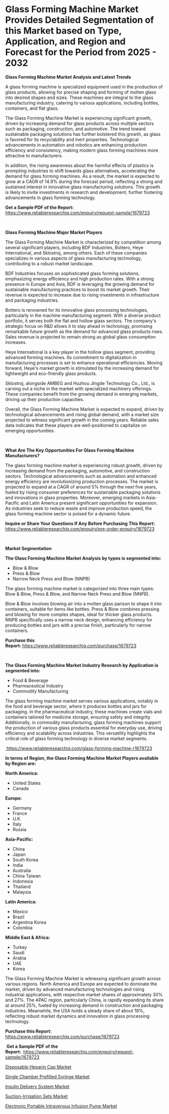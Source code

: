 <p><h1>Glass Forming Machine Market Provides Detailed Segmentation of this Market based on Type, Application, and Region and Forecast for the Period from 2025 - 2032</h1></p><p><strong>Glass Forming Machine Market Analysis and Latest Trends</strong></p>
<p><p>A glass forming machine is specialized equipment used in the production of glass products, allowing for precise shaping and forming of molten glass into desired shapes and sizes. These machines are integral to the glass manufacturing industry, catering to various applications, including bottles, containers, and flat glass. </p><p>The Glass Forming Machine Market is experiencing significant growth, driven by increasing demand for glass products across multiple sectors such as packaging, construction, and automotive. The trend toward sustainable packaging solutions has further bolstered this growth, as glass is favored for its recyclability and inert properties. Technological advancements in automation and robotics are enhancing production efficiency and consistency, making modern glass forming machines more attractive to manufacturers. </p><p>In addition, the rising awareness about the harmful effects of plastics is prompting industries to shift towards glass alternatives, accelerating the demand for glass forming machines. As a result, the market is expected to grow at a CAGR of 14.9% during the forecast period, reflecting a strong and sustained interest in innovative glass manufacturing solutions. This growth is likely to invite investments in research and development, further fostering advancements in glass forming technology.</p></p>
<p><strong>Get a Sample PDF of the Report:&nbsp;</strong> <a href="https://www.reliableresearchiq.com/enquiry/request-sample/1679723?utm_campaign=904&utm_medium=2&utm_source=Github&utm_content=ia&utm_term=25032025&utm_id=glass-forming-machine">https://www.reliableresearchiq.com/enquiry/request-sample/1679723</a></p>
<p>&nbsp;</p>
<p><strong>Glass Forming Machine Major Market Players</strong></p>
<p><p>The Glass Forming Machine Market is characterized by competition among several significant players, including BDF Industries, Bottero, Heye International, and Sklostroj, among others. Each of these companies specializes in various aspects of glass manufacturing technology, contributing to a robust market landscape.</p><p>BDF Industries focuses on sophisticated glass forming solutions, emphasizing energy efficiency and high production rates. With a strong presence in Europe and Asia, BDF is leveraging the growing demand for sustainable manufacturing practices to boost its market growth. Their revenue is expected to increase due to rising investments in infrastructure and packaging industries.</p><p>Bottero is renowned for its innovative glass processing technologies, particularly in the machine manufacturing segment. With a diverse product portfolio, it serves both the flat and hollow glass sectors. The company's strategic focus on R&D allows it to stay ahead in technology, promising remarkable future growth as the demand for advanced glass products rises. Sales revenue is projected to remain strong as global glass consumption increases.</p><p>Heye International is a key player in the hollow glass segment, providing advanced forming machines. Its commitment to digitalization in manufacturing processes is set to enhance operational efficiencies. Moving forward, Heye's market growth is stimulated by the increasing demand for lightweight and eco-friendly glass products.</p><p>Sklostroj, alongside AMBEG and Huzhou Jingde Technology Co., Ltd., is carving out a niche in the market with specialized machinery offerings. These companies benefit from the growing demand in emerging markets, driving up their production capacities.</p><p>Overall, the Glass Forming Machine Market is expected to expand, driven by technological advancements and rising global demand, with a market size projected to witness significant growth in the coming years. Reliable sales data indicates that these players are well-positioned to capitalize on emerging opportunities.</p></p>
<p>&nbsp;</p>
<p><strong>What Are The Key Opportunities For Glass Forming Machine Manufacturers?</strong></p>
<p><p>The glass forming machine market is experiencing robust growth, driven by increasing demand from the packaging, automotive, and construction sectors. Technological advancements such as automation and enhanced energy efficiency are revolutionizing production processes. The market is projected to expand at a CAGR of around 5% through the next five years, fueled by rising consumer preferences for sustainable packaging solutions and innovations in glass properties. Moreover, emerging markets in Asia-Pacific and Latin America present significant opportunities for expansion. As industries seek to reduce waste and improve production speed, the glass forming machine sector is poised for a dynamic future.</p></p>
<p><strong>Inquire or Share Your Questions If Any Before Purchasing This Report:</strong> <a href="https://www.reliableresearchiq.com/enquiry/pre-order-enquiry/1679723?utm_campaign=904&utm_medium=2&utm_source=Github&utm_content=ia&utm_term=25032025&utm_id=glass-forming-machine">https://www.reliableresearchiq.com/enquiry/pre-order-enquiry/1679723</a></p>
<p>&nbsp;</p>
<p><strong>Market Segmentation</strong></p>
<p><strong>The Glass Forming Machine Market Analysis by types is segmented into:</strong></p>
<p><ul><li>Blow & Blow</li><li>Press & Blow</li><li>Narrow Neck Press and Blow (NNPB)</li></ul></p>
<p><p>The glass forming machine market is categorized into three main types: Blow & Blow, Press & Blow, and Narrow Neck Press and Blow (NNPB). </p><p>Blow & Blow involves blowing air into a molten glass parison to shape it into containers, suitable for items like bottles. Press & Blow combines pressing and blowing for more complex shapes, ideal for thicker glass products. NNPB specifically uses a narrow neck design, enhancing efficiency for producing bottles and jars with a precise finish, particularly for narrow containers.</p></p>
<p><strong>Purchase this Report:&nbsp;</strong><a href="https://www.reliableresearchiq.com/purchase/1679723?utm_campaign=904&utm_medium=2&utm_source=Github&utm_content=ia&utm_term=25032025&utm_id=glass-forming-machine">https://www.reliableresearchiq.com/purchase/1679723</a></p>
<p>&nbsp;</p>
<p><strong>The Glass Forming Machine Market Industry Research by Application is segmented into:</strong></p>
<p><ul><li>Food & Beverage</li><li>Pharmaceutical Industry</li><li>Commodity Manufacturing</li></ul></p>
<p><p>The glass forming machine market serves various applications, notably in the food and beverage sector, where it produces bottles and jars for packaging. In the pharmaceutical industry, these machines create vials and containers tailored for medicine storage, ensuring safety and integrity. Additionally, in commodity manufacturing, glass forming machines support the production of various glass products essential for everyday use, driving efficiency and scalability across industries. This versatility highlights the critical role of glass forming technology in diverse market segments.</p></p>
<p><a href="https://www.reliableresearchiq.com/glass-forming-machine-r1679723?utm_campaign=904&utm_medium=2&utm_source=Github&utm_content=ia&utm_term=25032025&utm_id=glass-forming-machine">&nbsp;https://www.reliableresearchiq.com/glass-forming-machine-r1679723</a></p>
<p><strong>In terms of Region, the Glass Forming Machine Market Players available by Region are:</strong></p>
<p>
    <p> <strong> North America: </strong>
        <ul>
            <li>United States</li>
            <li>Canada</li>
        </ul>
        </p> 
    <p> <strong> Europe: </strong>
        <ul>
            <li>Germany</li>
            <li>France</li>
            <li>U.K.</li>
            <li>Italy</li>
            <li>Russia</li>
        </ul>
        </p> 
    <p> <strong> Asia-Pacific: </strong>
        <ul>
            <li>China</li>
            <li>Japan</li>
            <li>South Korea</li>
            <li>India</li>
            <li>Australia</li>
            <li>China Taiwan</li>
            <li>Indonesia</li>
            <li>Thailand</li>
            <li>Malaysia</li>
        </ul>
        </p> 
    <p> <strong> Latin America: </strong>
        <ul>
            <li>Mexico</li>
            <li>Brazil</li>
            <li>Argentina Korea</li>
            <li>Colombia</li>
        </ul>
        </p> 
    <p> <strong> Middle East & Africa: </strong>
        <ul>
            <li>Turkey</li>
            <li>Saudi</li>
            <li>Arabia</li>
            <li>UAE</li>
            <li>Korea</li>
        </ul>
    </p>
    </p>
<p><p>The Glass Forming Machine Market is witnessing significant growth across various regions. North America and Europe are expected to dominate the market, driven by advanced manufacturing technologies and rising industrial applications, with respective market shares of approximately 30% and 27%. The APAC region, particularly China, is rapidly expanding its share at around 25%, fueled by increasing demand in construction and packaging industries. Meanwhile, the USA holds a steady share of about 18%, reflecting robust market dynamics and innovation in glass processing technology.</p></p>
<p><strong>Purchase this Report: </strong><a href="https://www.reliableresearchiq.com/purchase/1679723?utm_campaign=904&utm_medium=2&utm_source=Github&utm_content=ia&utm_term=25032025&utm_id=glass-forming-machine">https://www.reliableresearchiq.com/purchase/1679723</a></p>
<p>&nbsp;<strong>Get a Sample PDF of the Report:&nbsp;&nbsp;</strong><a href="https://www.reliableresearchiq.com/enquiry/request-sample/1679723?utm_campaign=904&utm_medium=2&utm_source=Github&utm_content=ia&utm_term=25032025&utm_id=glass-forming-machine">https://www.reliableresearchiq.com/enquiry/request-sample/1679723</a></p>
<p><strong></strong></p>
<p><p><a href="https://github.com/elvutedipela/Market-Research-Report-List-1/blob/main/disposable-heparin-cap-market.md?utm_campaign=904&utm_medium=2&utm_source=Github&utm_content=ia&utm_term=25032025&utm_id=glass-forming-machine">Disposable Heparin Cap Market</a></p><p><a href="https://github.com/sawrovpipolo/Market-Research-Report-List-1/blob/main/single-chamber-prefilled-syringe-market.md?utm_campaign=904&utm_medium=2&utm_source=Github&utm_content=ia&utm_term=25032025&utm_id=glass-forming-machine">Single Chamber Prefilled Syringe Market</a></p><p><a href="https://github.com/aarajlyre/Market-Research-Report-List-1/blob/main/insulin-delivery-system-market.md?utm_campaign=904&utm_medium=2&utm_source=Github&utm_content=ia&utm_term=25032025&utm_id=glass-forming-machine">Insulin Delivery System Market</a></p><p><a href="https://github.com/raaschadonle/Market-Research-Report-List-1/blob/main/suction-irrigation-sets-market.md?utm_campaign=904&utm_medium=2&utm_source=Github&utm_content=ia&utm_term=25032025&utm_id=glass-forming-machine">Suction-Irrigation Sets Market</a></p><p><a href="https://github.com/ritooesiaba/Market-Research-Report-List-1/blob/main/electronic-portable-intravenous-infusion-pump-market.md?utm_campaign=904&utm_medium=2&utm_source=Github&utm_content=ia&utm_term=25032025&utm_id=glass-forming-machine">Electronic Portable Intravenous Infusion Pump Market</a></p></p>